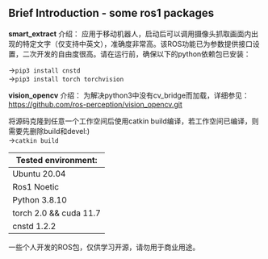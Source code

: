 ## Brief Introduction - some ros1 packages

**smart_extract** 介绍：
  应用于移动机器人，启动后可以调用摄像头抓取画面内出现的特定文字（仅支持中英文），准确度非常高。该ROS功能已为参数提供接口设置，二次开发的自由度很高。请在运行前，确保以下的python依赖包已安装：

->`pip3 install cnstd`<br/>->`pip3 install torch torchvision`


**vision_opencv** 介绍：
  为解决python3中没有cv_bridge而加载，详细参见：https://github.com/ros-perception/vision_opencv.git

将源码克隆到任意一个工作空间后使用catkin build编译，若工作空间已编译，则需要先删除build和devel:)<br/>->`catkin build`

|Tested environment:|
|------------------|
|Ubuntu 20.04|
|Ros1 Noetic|
|Python 3.8.10|
|torch 2.0 && cuda 11.7|
|cnstd 1.2.2|

一些个人开发的ROS包，仅供学习开源，请勿用于商业用途。
